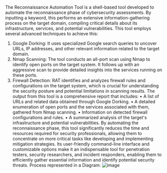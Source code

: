 The Reconnaissance Automation Tool is a shell-based tool developed to automate the reconnaissance phase of cybersecurity assessments. By inputting a keyword, this performs an extensive information-gathering process on the target domain, compiling critical details about its infrastructure, services, and potential vulnerabilities. 
This tool employs several advanced techniques to achieve this: 
  1. Google Dorking: It uses specialized Google search queries to uncover 
  URLs, IP addresses, and other relevant information related to the target 
  domain. 
  2. Nmap Scanning: The tool conducts an all-port scan using Nmap to identify open ports on the target system. It follows up with an aggressive scan to provide detailed insights into the services running on these ports. 
  3. Firewall Detection: RAT identifies and analyzes firewall rules and configurations on the target system, which is crucial for understanding the security posture and potential limitations in scanning results.
The output from this tool is a comprehensive report that includes: 
• A list of URLs and related data obtained through Google Dorking. 
• A detailed enumeration of open ports and the services associated with them, gathered from Nmap scanning. 
• Information on detected firewall configurations and rules. 
• A summarized analysis of the target's infrastructure and potential 
vulnerabilities. 
By automating the reconnaissance phase, this tool significantly reduces the time and resources required for security professionals, allowing them to concentrate on more critical tasks like developing and implementing mitigation strategies. Its user-friendly command-line interface and customizable options make it an indispensable tool for penetration testers, security researchers, and incident responders, enabling them to efficiently gather essential information and identify potential security threats.
Process represented in a Diagram:
![image](https://github.com/user-attachments/assets/f87d6491-d416-410f-977b-8ea694e6c777)
